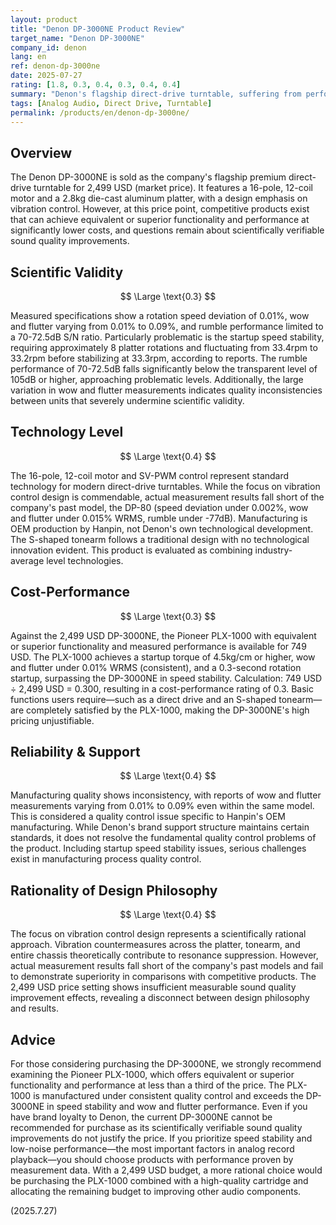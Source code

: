 ```yaml
---
layout: product
title: "Denon DP-3000NE Product Review"
target_name: "Denon DP-3000NE"
company_id: denon
lang: en
ref: denon-dp-3000ne
date: 2025-07-27
rating: [1.8, 0.3, 0.4, 0.3, 0.4, 0.4]
summary: "Denon's flagship direct-drive turntable, suffering from performance that does not justify its price and serious quality control issues."
tags: [Analog Audio, Direct Drive, Turntable]
permalink: /products/en/denon-dp-3000ne/
---
```

## Overview

The Denon DP-3000NE is sold as the company's flagship premium direct-drive turntable for 2,499 USD (market price). It features a 16-pole, 12-coil motor and a 2.8kg die-cast aluminum platter, with a design emphasis on vibration control. However, at this price point, competitive products exist that can achieve equivalent or superior functionality and performance at significantly lower costs, and questions remain about scientifically verifiable sound quality improvements.

## Scientific Validity

$$ \Large \text{0.3} $$

Measured specifications show a rotation speed deviation of 0.01%, wow and flutter varying from 0.01% to 0.09%, and rumble performance limited to a 70-72.5dB S/N ratio. Particularly problematic is the startup speed stability, requiring approximately 8 platter rotations and fluctuating from 33.4rpm to 33.2rpm before stabilizing at 33.3rpm, according to reports. The rumble performance of 70-72.5dB falls significantly below the transparent level of 105dB or higher, approaching problematic levels. Additionally, the large variation in wow and flutter measurements indicates quality inconsistencies between units that severely undermine scientific validity.

## Technology Level

$$ \Large \text{0.4} $$

The 16-pole, 12-coil motor and SV-PWM control represent standard technology for modern direct-drive turntables. While the focus on vibration control design is commendable, actual measurement results fall short of the company's past model, the DP-80 (speed deviation under 0.002%, wow and flutter under 0.015% WRMS, rumble under -77dB). Manufacturing is OEM production by Hanpin, not Denon's own technological development. The S-shaped tonearm follows a traditional design with no technological innovation evident. This product is evaluated as combining industry-average level technologies.

## Cost-Performance

$$ \Large \text{0.3} $$

Against the 2,499 USD DP-3000NE, the Pioneer PLX-1000 with equivalent or superior functionality and measured performance is available for 749 USD. The PLX-1000 achieves a startup torque of 4.5kg/cm or higher, wow and flutter under 0.01% WRMS (consistent), and a 0.3-second rotation startup, surpassing the DP-3000NE in speed stability. Calculation: 749 USD ÷ 2,499 USD = 0.300, resulting in a cost-performance rating of 0.3. Basic functions users require—such as a direct drive and an S-shaped tonearm—are completely satisfied by the PLX-1000, making the DP-3000NE's high pricing unjustifiable.

## Reliability & Support

$$ \Large \text{0.4} $$

Manufacturing quality shows inconsistency, with reports of wow and flutter measurements varying from 0.01% to 0.09% even within the same model. This is considered a quality control issue specific to Hanpin's OEM manufacturing. While Denon's brand support structure maintains certain standards, it does not resolve the fundamental quality control problems of the product. Including startup speed stability issues, serious challenges exist in manufacturing process quality control.

## Rationality of Design Philosophy

$$ \Large \text{0.4} $$

The focus on vibration control design represents a scientifically rational approach. Vibration countermeasures across the platter, tonearm, and entire chassis theoretically contribute to resonance suppression. However, actual measurement results fall short of the company's past models and fail to demonstrate superiority in comparisons with competitive products. The 2,499 USD price setting shows insufficient measurable sound quality improvement effects, revealing a disconnect between design philosophy and results.

## Advice

For those considering purchasing the DP-3000NE, we strongly recommend examining the Pioneer PLX-1000, which offers equivalent or superior functionality and performance at less than a third of the price. The PLX-1000 is manufactured under consistent quality control and exceeds the DP-3000NE in speed stability and wow and flutter performance. Even if you have brand loyalty to Denon, the current DP-3000NE cannot be recommended for purchase as its scientifically verifiable sound quality improvements do not justify the price. If you prioritize speed stability and low-noise performance—the most important factors in analog record playback—you should choose products with performance proven by measurement data. With a 2,499 USD budget, a more rational choice would be purchasing the PLX-1000 combined with a high-quality cartridge and allocating the remaining budget to improving other audio components.

(2025.7.27)
